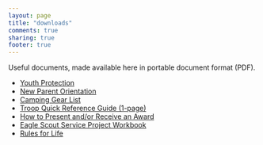 ```yaml
---
layout: page
title: "downloads"
comments: true
sharing: true
footer: true
---
```


Useful documents, made available here in portable document format (PDF).

<ul>
  <li><a href="/downloads/youth.pdf">Youth Protection</a></li>
  <li><a href="/downloads/Troop_534_New_Parent_Orientation_2012.pdf">New Parent Orientation</a></li>
  <li><a href="/downloads/camping_gear.pdf">Camping Gear List</a></li>
  <li><a href="/downloads/quickref.pdf">Troop Quick Reference Guide (1-page)</a></li>
  <li><a href="/downloads/present_award.png">How to Present and/or Receive an Award</a></li>
  <li><a href="/downloads/eagle_project.pdf">Eagle Scout Service Project Workbook</a></li>
  <li><a href="/downloads/RulesforLife.png">Rules for Life</a></li>
</ul>

